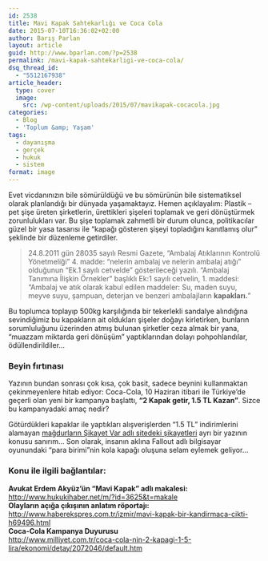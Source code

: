 ```yaml
---
id: 2538
title: Mavi Kapak Sahtekarlığı ve Coca Cola
date: 2015-07-10T16:36:02+02:00
author: Barış Parlan
layout: article
guid: http://www.bparlan.com/?p=2538
permalink: /mavi-kapak-sahtekarligi-ve-coca-cola/
dsq_thread_id:
  - "5512167938"
article_header:
  type: cover
  image:
    src: /wp-content/uploads/2015/07/mavikapak-cocacola.jpg
categories:
  - Blog
  - 'Toplum &amp; Yaşam'
tags:
  - dayanışma
  - gerçek
  - hukuk
  - sistem
format: image
---
```


Evet vicdanınızın bile sömürüldüğü ve bu sömürünün bile sistematiksel olarak planlandığı bir dünyada yaşamaktayız. Hemen açıklayalım: Plastik &#8211; pet şişe üreten şirketlerin, ürettikleri şişeleri toplamak ve geri dönüştürmek zorunlulukları var. Bu şişe toplamak zahmetli bir durum olunca, politikacılar güzel bir yasa tasarısı ile &#8220;kapağı gösteren şişeyi topladığını kanıtlamış olur&#8221; şeklinde bir düzenleme getirdiler.

> 24.8.2011 gün 28035 sayılı Resmi Gazete, “Ambalaj Atıklarının Kontrolü Yönetmeliği” 4. madde: “nelerin ambalaj ve nelerin ambalaj atığı” olduğunun “Ek.1 sayılı cetvelde” gösterileceği yazılı. “Ambalaj Tanımına İlişkin Örnekler” başlıklı Ek:1 sayılı cetvelin, 1. maddesi: “Ambalaj ve atık olarak kabul edilen maddeler: Su, maden suyu, meyve suyu, şampuan, deterjan ve benzeri ambalajların **kapakları.**”

Bu toplumca toplayıp 500kg karşılığında bir tekerlekli sandalye alındığına sevindiğimiz bu kapakların ait oldukları şişeler doğayı kirletirken, bunların sorumluluğunu üzerinden atmış bulunan şirketler ceza almak bir yana, &#8220;muazzam miktarda geri dönüşüm&#8221; yaptıklarından dolayı pohpohlandılar, ödüllendirildiler&#8230;

### Beyin fırtınası

Yazının bundan sonrası çok kısa, çok basit, sadece beynini kullanmaktan çekinmeyenlere hitab ediyor: Coca-Cola, 10 Haziran itibari ile Türkiye&#8217;de geçerli olan yeni bir kampanya başlattı, **&#8220;2 Kapak getir, 1.5 TL Kazan&#8221;**. Sizce bu kampanyadaki amaç nedir?

Götürdükleri kapaklar ile yaptıkları alışverişlerden &#8220;1.5 TL&#8221; indirimlerini alamayan <a href="https://www.sikayetvar.com/coca-cola/icecek/gazli-icecekler/promosyon-hediye-urun" target="_blank">mağdurların Şikayet Var adlı sitedeki şikayetleri</a> ayrı bir yazının konusu sanırım&#8230; Son olarak, insanın aklına Fallout adlı bilgisayar oyunundaki &#8220;para birimi&#8221;nin kola kapağı oluşuna selam eylemek geliyor&#8230;

### Konu ile ilgili bağlantılar:

**Avukat Erdem Akyüz&#8217;ün &#8220;Mavi Kapak&#8221; adlı makalesi:**  
<a href="http://www.hukukihaber.net/m/?id=3625&t=makale" target="_blank">http://www.hukukihaber.net/m/?id=3625&t=makale</a>  
**Olayların açığa çıkışının anlatım röportajı:**  
<a href="http://www.haberekspres.com.tr/izmir/mavi-kapak-bir-kandirmaca-cikti-h69496.html" target="_blank">http://www.haberekspres.com.tr/izmir/mavi-kapak-bir-kandirmaca-cikti-h69496.html</a>  
**Coca-Cola Kampanya Duyurusu**  
<a href="http://www.milliyet.com.tr/coca-cola-nin-2-kapagi-1-5-lira/ekonomi/detay/2072046/default.htm" target="_blank">http://www.milliyet.com.tr/coca-cola-nin-2-kapagi-1-5-lira/ekonomi/detay/2072046/default.htm</a>
